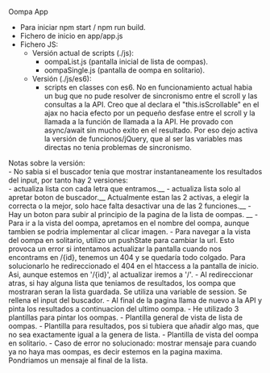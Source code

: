 Oompa App

- Para iniciar npm start / npm run build.
- Fichero de inicio en app/app.js
- Fichero JS:
    - Versión actual de scripts (./js): 
        - oompaList.js (pantalla inicial de lista de oompas).
        - oompaSingle.js (pantalla de oompa en solitario).
    - Versión (./js/es6):
        - scripts en classes con es6. No en funcionamiento actual
            habia un bug que no pude resolver de sincronismo entre
            el scroll y las consultas a la API. Creo que al declara
            el "this.isScrollable" en el ajax no hacia efecto por
            un pequeño desfase entre el scroll y la llamada a la función
            de llamada a la API. He provado con async/await sin mucho exito en el resultado.
            Por eso dejo activa la versión de funcionos/jQuery, que al
            ser las variables mas directas no tenia problemas de sincronismo.

Notas sobre la versión:<br />
    - No sabia si el buscador tenia que mostrar instantaneamente los
        resultados del input, por tanto hay 2 versiones:<br />
            - actualiza lista con cada letra que entramos.__
            - actualiza lista solo al apretar boton de buscador.__
        Actualmente estan las 2 activas, a elegir la correcta o la 
        mejor, solo hace falta desactivar una de las 2 funciones.__
    - Hay un boton para subir al principio de la pagina de la
        lista de oompas. __
    - Para ir a la vista del oompa, apretamos en el nombre del oompa,
        aunque tambien se podria implementar al clicar imagen.
        - Para navegar a la vista del oompa en solitario, utilizo 
            un pushState para cambiar la url.
        Esto provoca un error si intentamos actualizar la pantalla cuando
        nos encontrams en /{id}, tenemos un 404 y se quedaría todo colgado. Para solucionarlo he redireccionado el 404 en el
        htaccess a la pantalla de inicio. Asi, aunque estemos en '/{id}',
        al actualizar iremos a '/'.
    - Al redireccionar atras, si hay alguna lista que teniamos de resultados, los oompa que mostraran seran la lista guardada.
    Se utiliza una variable de session. Se rellena el input del buscador.
    - Al final de la pagina llama de nuevo a la API y pinta los resultados a continuacion del ultimo oompa.
    - He utilizado 3 plantillas para pintar los oompas.
        - Plantilla general de vista de lista de oompas.
        - Plantilla para resultados, pos si tubiera que añadir algo mas,
            que no sea exactamente igual a la genera de lista.
        - Plantilla de vista del oompa en solitario.
    - Caso de error no solucionado: mostrar mensaje para cuando ya no
        haya mas oompas, es decir estemos en la pagina maxima. Pondriamos
        un mensaje al final de la lista.
